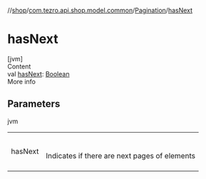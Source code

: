 //[shop](../../../index.md)/[com.tezro.api.shop.model.common](../index.md)/[Pagination](index.md)/[hasNext](has-next.md)



# hasNext  
[jvm]  
Content  
val [hasNext](has-next.md): [Boolean](https://kotlinlang.org/api/latest/jvm/stdlib/kotlin/-boolean/index.html)  
More info  


## Parameters  
  
jvm  
  
| | |
|---|---|
| <a name="com.tezro.api.shop.model.common/Pagination/hasNext/#/PointingToDeclaration/"></a>hasNext| <a name="com.tezro.api.shop.model.common/Pagination/hasNext/#/PointingToDeclaration/"></a><br><br>Indicates if there are next pages of elements<br><br>|
  
  



